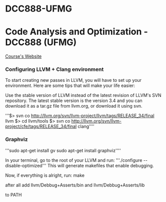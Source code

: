 DCC888-UFMG
===========

# Code Analysis and Optimization - DCC888 (UFMG)

[Course's Website](http://homepages.dcc.ufmg.br/~fernando/classes/dcc888/)

### Configuring LLVM + Clang environment

To start creating new passes in LLVM, you will have to set up your
environment. Here are some tips that will make your life easier:

Use the stable version of LLVM instead of the latest revision of
LLVM's SVN repository. The latest stable version is the version 3.4
and you can download it as a tar.gz file from llvm.org, or download it
using svn.

'''$> svn co http://llvm.org/svn/llvm-project/llvm/tags/RELEASE_34/final llvm
$> cd llvm/tools
$> svn co http://llvm.org/svn/llvm-project/cfe/tags/RELEASE_34/final clang''''

### Graphviz

'''sudo apt-get install gv
sudo apt-get install graphviz''''

In your terminal, go to the root of your LLVM and run:
'''./configure --disable-optimized'''
This will generate makefiles that enable debugging.

Now, if everything is alright, run:
make

after all add llvm/Debbug+Asserts/bin
and           llvm/Debbug+Asserts/lib

to PATH


